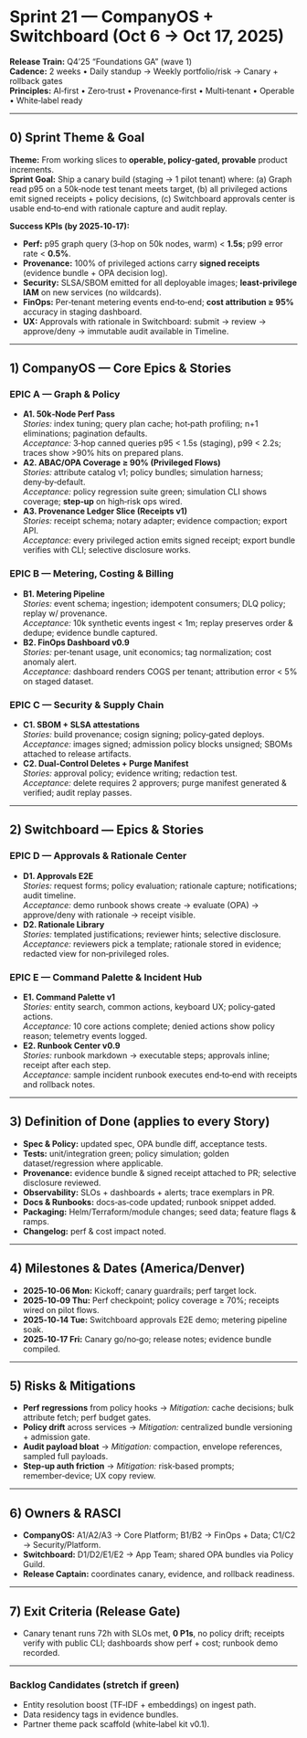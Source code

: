 # Sprint 21 — CompanyOS + Switchboard (Oct 6 → Oct 17, 2025)

**Release Train:** Q4’25 “Foundations GA” (wave 1)  
**Cadence:** 2 weeks • Daily standup → Weekly portfolio/risk → Canary + rollback gates  
**Principles:** AI‑first • Zero‑trust • Provenance‑first • Multi‑tenant • Operable • White‑label ready

---

## 0) Sprint Theme & Goal

**Theme:** From working slices to **operable, policy‑gated, provable** product increments.  
**Sprint Goal:** Ship a canary build (staging → 1 pilot tenant) where: (a) Graph read p95 on a 50k‑node test tenant meets target, (b) all privileged actions emit signed receipts + policy decisions, (c) Switchboard approvals center is usable end‑to‑end with rationale capture and audit replay.

**Success KPIs (by 2025‑10‑17):**

- **Perf:** p95 graph query (3‑hop on 50k nodes, warm) \< **1.5s**; p99 error rate \< **0.5%**.
- **Provenance:** 100% of privileged actions carry **signed receipts** (evidence bundle + OPA decision log).
- **Security:** SLSA/SBOM emitted for all deployable images; **least‑privilege IAM** on new services (no wildcards).
- **FinOps:** Per‑tenant metering events end‑to‑end; **cost attribution ≥ 95%** accuracy in staging dashboard.
- **UX:** Approvals with rationale in Switchboard: submit → review → approve/deny → immutable audit available in Timeline.

---

## 1) CompanyOS — Core Epics & Stories

### EPIC A — Graph & Policy

- **A1. 50k‑Node Perf Pass**  
  _Stories:_ index tuning; query plan cache; hot‑path profiling; n+1 eliminations; pagination defaults.  
  _Acceptance:_ 3‑hop canned queries p95 \< 1.5s (staging), p99 \< 2.2s; traces show \>90% hits on prepared plans.
- **A2. ABAC/OPA Coverage ≥ 90% (Privileged Flows)**  
  _Stories:_ attribute catalog v1; policy bundles; simulation harness; deny‑by‑default.  
  _Acceptance:_ policy regression suite green; simulation CLI shows coverage; **step‑up** on high‑risk ops wired.
- **A3. Provenance Ledger Slice (Receipts v1)**  
  _Stories:_ receipt schema; notary adapter; evidence compaction; export API.  
  _Acceptance:_ every privileged action emits signed receipt; export bundle verifies with CLI; selective disclosure works.

### EPIC B — Metering, Costing & Billing

- **B1. Metering Pipeline**  
  _Stories:_ event schema; ingestion; idempotent consumers; DLQ policy; replay w/ provenance.  
  _Acceptance:_ 10k synthetic events ingest \< 1m; replay preserves order & dedupe; evidence bundle captured.
- **B2. FinOps Dashboard v0.9**  
  _Stories:_ per‑tenant usage, unit economics; tag normalization; cost anomaly alert.  
  _Acceptance:_ dashboard renders COGS per tenant; attribution error \< 5% on staged dataset.

### EPIC C — Security & Supply Chain

- **C1. SBOM + SLSA attestations**  
  _Stories:_ build provenance; cosign signing; policy‑gated deploys.  
  _Acceptance:_ images signed; admission policy blocks unsigned; SBOMs attached to release artifacts.
- **C2. Dual‑Control Deletes + Purge Manifest**  
  _Stories:_ approval policy; evidence writing; redaction test.  
  _Acceptance:_ delete requires 2 approvers; purge manifest generated & verified; audit replay passes.

---

## 2) Switchboard — Epics & Stories

### EPIC D — Approvals & Rationale Center

- **D1. Approvals E2E**  
  _Stories:_ request forms; policy evaluation; rationale capture; notifications; audit timeline.  
  _Acceptance:_ demo runbook shows create → evaluate (OPA) → approve/deny with rationale → receipt visible.
- **D2. Rationale Library**  
  _Stories:_ templated justifications; reviewer hints; selective disclosure.  
  _Acceptance:_ reviewers pick a template; rationale stored in evidence; redacted view for non‑privileged roles.

### EPIC E — Command Palette & Incident Hub

- **E1. Command Palette v1**  
  _Stories:_ entity search, common actions, keyboard UX; policy‑gated actions.  
  _Acceptance:_ 10 core actions complete; denied actions show policy reason; telemetry events logged.
- **E2. Runbook Center v0.9**  
  _Stories:_ runbook markdown → executable steps; approvals inline; receipt after each step.  
  _Acceptance:_ sample incident runbook executes end‑to‑end with receipts and rollback notes.

---

## 3) Definition of Done (applies to every Story)

- **Spec & Policy:** updated spec, OPA bundle diff, acceptance tests.
- **Tests:** unit/integration green; policy simulation; golden dataset/regression where applicable.
- **Provenance:** evidence bundle & signed receipt attached to PR; selective disclosure reviewed.
- **Observability:** SLOs + dashboards + alerts; trace exemplars in PR.
- **Docs & Runbooks:** docs‑as‑code updated; runbook snippet added.
- **Packaging:** Helm/Terraform/module changes; seed data; feature flags & ramps.
- **Changelog:** perf & cost impact noted.

---

## 4) Milestones & Dates (America/Denver)

- **2025‑10‑06 Mon:** Kickoff; canary guardrails; perf target lock.
- **2025‑10‑09 Thu:** Perf checkpoint; policy coverage ≥ 70%; receipts wired on pilot flows.
- **2025‑10‑14 Tue:** Switchboard approvals E2E demo; metering pipeline soak.
- **2025‑10‑17 Fri:** Canary go/no‑go; release notes; evidence bundle compiled.

---

## 5) Risks & Mitigations

- **Perf regressions** from policy hooks → _Mitigation:_ cache decisions; bulk attribute fetch; perf budget gates.
- **Policy drift** across services → _Mitigation:_ centralized bundle versioning + admission gate.
- **Audit payload bloat** → _Mitigation:_ compaction, envelope references, sampled full payloads.
- **Step‑up auth friction** → _Mitigation:_ risk‑based prompts; remember‑device; UX copy review.

---

## 6) Owners & RASCI

- **CompanyOS:** A1/A2/A3 → Core Platform; B1/B2 → FinOps + Data; C1/C2 → Security/Platform.
- **Switchboard:** D1/D2/E1/E2 → App Team; shared OPA bundles via Policy Guild.
- **Release Captain:** coordinates canary, evidence, and rollback readiness.

---

## 7) Exit Criteria (Release Gate)

- Canary tenant runs 72h with SLOs met, **0 P1s**, no policy drift; receipts verify with public CLI; dashboards show perf + cost; runbook demo recorded.

---

### Backlog Candidates (stretch if green)

- Entity resolution boost (TF‑IDF + embeddings) on ingest path.
- Data residency tags in evidence bundles.
- Partner theme pack scaffold (white‑label kit v0.1).
